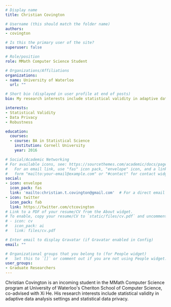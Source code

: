 ```yaml
---
# Display name
title: Christian Covington

# Username (this should match the folder name)
authors:
- covington

# Is this the primary user of the site?
superuser: false

# Role/position
role: MMath Computer Science Student

# Organizations/Affiliations
organizations:
- name: University of Waterloo
  url: ""

# Short bio (displayed in user profile at end of posts)
bio: My research interests include statistical validity in adaptive data analysis settings and data privacy.

interests:
- Statistical Validity
- Data Privacy
- Robustness

education:
  courses:
  - course: BA in Statistical Science
    institution: Cornell University
    year: 2016

# Social/Academic Networking
# For available icons, see: https://sourcethemes.com/academic/docs/page-builder/#icons
#   For an email link, use "fas" icon pack, "envelope" icon, and a link in the
#   form "mailto:your-email@example.com" or "#contact" for contact widget.
social:
- icon: envelope
  icon_pack: fas
  link: 'mailto:christian.t.covington@gmail.com'  # For a direct email link, use "mailto:test@example.org".
- icon: twitter
  icon_pack: fab
  link: https://twitter.com/ctcovington
# Link to a PDF of your resume/CV from the About widget.
# To enable, copy your resume/CV to `static/files/cv.pdf` and uncomment the lines below.
# - icon: cv
#   icon_pack: ai
#   link: files/cv.pdf

# Enter email to display Gravatar (if Gravatar enabled in Config)
email: ""

# Organizational groups that you belong to (for People widget)
#   Set this to `[]` or comment out if you are not using People widget.
user_groups:
- Graduate Researchers
---
```


Christian Covington is an incoming student in the MMath Computer Science program at University of Waterloo's Cheriton School of Computer Science, co-advised with Xi He. His research interests include statistical validity in adaptive data analysis settings and statistical data privacy.
